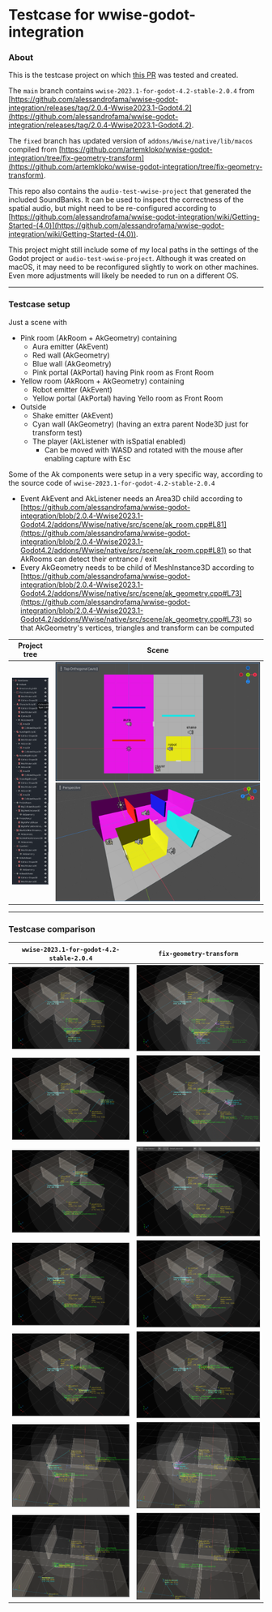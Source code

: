 # Testcase for wwise-godot-integration

### About

This is the testcase project on which [this PR](https://github.com/alessandrofama/wwise-godot-integration/pull/102) was tested and created.

The `main` branch contains `wwise-2023.1-for-godot-4.2-stable-2.0.4` from [https://github.com/alessandrofama/wwise-godot-integration/releases/tag/2.0.4-Wwise2023.1-Godot4.2](https://github.com/alessandrofama/wwise-godot-integration/releases/tag/2.0.4-Wwise2023.1-Godot4.2).

The `fixed` branch has updated version of `addons/Wwise/native/lib/macos` compiled from [https://github.com/artemkloko/wwise-godot-integration/tree/fix-geometry-transform](https://github.com/artemkloko/wwise-godot-integration/tree/fix-geometry-transform).

This repo also contains the `audio-test-wwise-project` that generated the included SoundBanks. It can be used to inspect the correctness of the spatial audio, but might need to be re-configured according to [https://github.com/alessandrofama/wwise-godot-integration/wiki/Getting-Started-(4.0)](https://github.com/alessandrofama/wwise-godot-integration/wiki/Getting-Started-(4.0)).

This project might still include some of my local paths in the settings of the Godot project or `audio-test-wwise-project`. Although it was created on macOS, it may need to be reconfigured slightly to work on other machines. Even more adjustments will likely be needed to run on a different OS.

--- 

### Testcase setup

Just a scene with 
- Pink room (AkRoom + AkGeometry) containing
    - Aura emitter (AkEvent)
    - Red wall (AkGeometry)
    - Blue wall (AkGeometry)
    - Pink portal (AkPortal) having Pink room as Front Room
- Yellow room (AkRoom + AkGeometry) containing
    - Robot emitter (AkEvent)
    - Yellow portal (AkPortal) having Yello room as Front Room
- Outside
    - Shake emitter (AkEvent)
    - Cyan wall (AkGeometry) (having an extra parent Node3D just for transform test)
    - The player (AkListener with isSpatial enabled)
        - Can be moved with WASD and rotated with the mouse after enabling capture with Esc

Some of the Ak components were setup in a very specific way, according to the source code of `wwise-2023.1-for-godot-4.2-stable-2.0.4`
- Event AkEvent and AkListener needs an Area3D child according to [https://github.com/alessandrofama/wwise-godot-integration/blob/2.0.4-Wwise2023.1-Godot4.2/addons/Wwise/native/src/scene/ak_room.cpp#L81](https://github.com/alessandrofama/wwise-godot-integration/blob/2.0.4-Wwise2023.1-Godot4.2/addons/Wwise/native/src/scene/ak_room.cpp#L81) so that AkRooms can detect their entrance / exit
- Every AkGeometry needs to be child of MeshInstance3D according to [https://github.com/alessandrofama/wwise-godot-integration/blob/2.0.4-Wwise2023.1-Godot4.2/addons/Wwise/native/src/scene/ak_geometry.cpp#L73](https://github.com/alessandrofama/wwise-godot-integration/blob/2.0.4-Wwise2023.1-Godot4.2/addons/Wwise/native/src/scene/ak_geometry.cpp#L73) so that AkGeometry's vertices, triangles and transform can be computed

| Project tree | Scene |
|---|---|
| <img src="readme-images/03-project-tree.png" height="100%" /> | <img src="readme-images/01-project-top-down.png" /><img src="readme-images/02-project-perspective.png" /> |

---

### Testcase comparison

| `wwise-2023.1-for-godot-4.2-stable-2.0.4` | `fix-geometry-transform` |
|---|---|
| ![](readme-images/11-position-1-og.png) | ![](readme-images/21-position-1-fixed.png)  |
| ![](readme-images/12-position-2-og.png) | ![](readme-images/22-position-2-fixed.png)  |
| ![](readme-images/13-position-3-og.png) | ![](readme-images/23-position-3-fixed.png)  |
| ![](readme-images/14-position-4-og.png) | ![](readme-images/24-position-4-fixed.png)  |
| ![](readme-images/15-position-5-og.png) | ![](readme-images/25-position-5-fixed.png)  |
| ![](readme-images/16-position-6-og.png) | ![](readme-images/26-position-6-fixed.png)  |
| ![](readme-images/17-position-7-og.png) | ![](readme-images/27-position-7-fixed.png)  |
